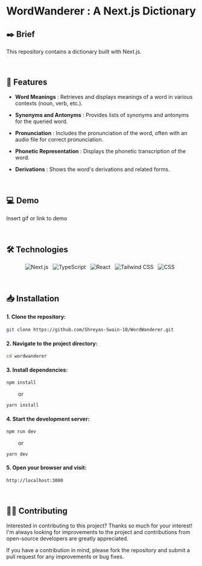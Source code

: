 # WordWanderer : A Next.js Dictionary


## ✒️ Brief
This repository contains a dictionary built with Next.js.

&nbsp;

## 📌 Features
- **Word Meanings** :  Retrieves and displays meanings of a word in various contexts (noun, verb, etc.).

- **Synonyms and Antonyms** :  Provides lists of synonyms and antonyms for the queried word.

- **Pronunciation** :  Includes the pronunciation of the word, often with an audio file for correct pronunciation.

- **Phonetic Representation** :  Displays the phonetic transcription of the word.

- **Derivations** :  Shows the word's derivations and related forms.

&nbsp;

## 💻 Demo

Insert gif or link to demo

&nbsp;

## 🛠 Technologies

<div align="center">

![Next.js](https://img.shields.io/badge/Next.js-000000.svg?style=for-the-badge&logo=Next.js&logoColor=white) &nbsp;
![TypeScript](https://img.shields.io/badge/TypeScript-3178C6.svg?style=for-the-badge&logo=TypeScript&logoColor=white) &nbsp;
![React](https://img.shields.io/badge/React-61DAFB.svg?style=for-the-badge&logo=React&logoColor=black) &nbsp;
![Tailwind CSS](https://img.shields.io/badge/Tailwind_CSS-38B2AC.svg?style=for-the-badge&logo=Tailwind-CSS&logoColor=white) &nbsp;
![CSS](https://img.shields.io/badge/CSS3-1572B6.svg?style=for-the-badge&logo=CSS3&logoColor=white) &nbsp;

</div>

&nbsp;

## 📥 Installation

#### 1. Clone the repository:
```bash
git clone https://github.com/Shreyas-Swain-10/WordWanderer.git
```

#### 2. Navigate to the project directory:
```bash
cd wordwanderer
```

#### 3. Install dependencies:
```bash
npm install
```
&nbsp; &nbsp; &nbsp; &nbsp; or
```bash
yarn install
```

#### 4. Start the development server:
```bash
npm run dev
```
&nbsp; &nbsp; &nbsp; &nbsp; or
```bash
yarn dev
```

#### 5. Open your browser and visit:
```bash
http://localhost:3000
```

&nbsp;

## ✍🏼 Contributing

Interested in contributing to this project? Thanks so much for your interest! I'm always looking for improvements to the project and contributions from open-source developers are greatly appreciated.

If you have a contribution in mind, please fork the repository and submit a pull request for any improvements or bug fixes.

